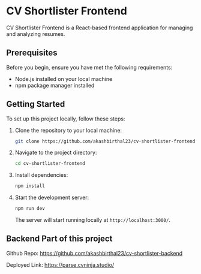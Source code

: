 # CV Shortlister Frontend

CV Shortlister Frontend is a React-based frontend application for managing and analyzing resumes.

## Prerequisites

Before you begin, ensure you have met the following requirements:

- Node.js installed on your local machine
- npm package manager installed

## Getting Started

To set up this project locally, follow these steps:

1. Clone the repository to your local machine:

   ```bash
   git clone https://github.com/akashbirthal23/cv-shortlister-frontend.git
   ```

2. Navigate to the project directory:

   ```bash
   cd cv-shortlister-frontend
   ```

3. Install dependencies:

   ```bash
   npm install
   ```

4. Start the development server:

   ```bash
   npm run dev
   ```

   The server will start running locally at `http://localhost:3000/`.

## Backend Part of this project

Github Repo: https://github.com/akashbirthal23/cv-shortlister-backend

Deployed Link: https://parse.cvninja.studio/ 
